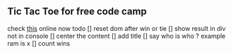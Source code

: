 ## Tic Tac Toe for free code camp
check  [this](https://jyapujuju.github.io/tic_tac_toe/) online now 
todo 
[] reset dom after win or tie
[] show result in div not in console 
[] center the content 
[] add title 
[] say who is who ? example ram is x 
[] count wins 
